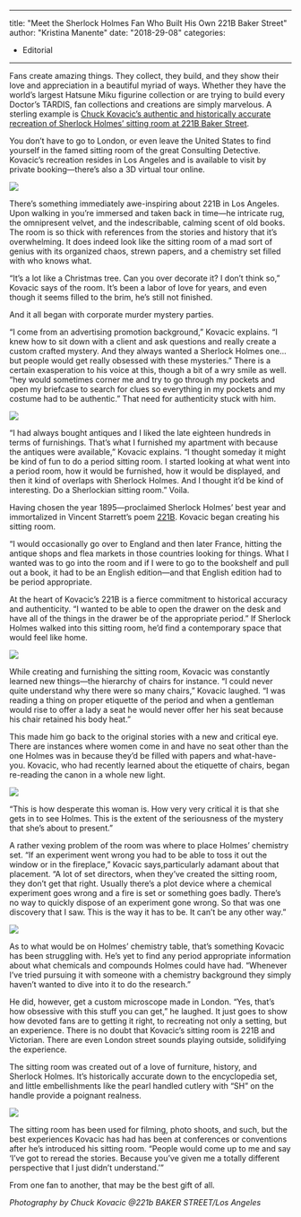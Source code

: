 
---
title: "Meet the Sherlock Holmes Fan Who Built His Own 221B Baker Street"
author: "Kristina Manente"
date: "2018-29-08"
categories:
- Editorial
---

Fans create amazing things. They collect, they build, and they show their love and appreciation in a beautiful myriad of ways. Whether they have the world’s largest Hatsune Miku figurine collection or are trying to build every Doctor’s TARDIS, fan collections and creations are simply marvelous. A sterling example is [Chuck Kovacic’s authentic and historically accurate recreation of Sherlock Holmes’ sitting room at 221B Baker Street](https://cfkovacic.wixsite.com/chuckkovacicarts/baker-st-la).

You don’t have to go to London, or even leave the United States to find yourself in the famed sitting room of the great Consulting Detective. Kovacic’s recreation resides in Los Angeles and is available to visit by private booking—there’s also a 3D virtual tour online.

![](https://i0.wp.com/vrvblog.co/wp-content/uploads/2018/08/BakerStLa1.jpg?resize=1022%2C765&#038;ssl=1)

There’s something immediately awe-inspiring about 221B in Los Angeles. Upon walking in you’re immersed and taken back in time—he intricate rug, the omnipresent velvet, and the indescribable, calming scent of old books. The room is so thick with references from the stories and history that it’s overwhelming. It does indeed look like the sitting room of a mad sort of genius with its organized chaos, strewn papers, and a chemistry set filled with who knows what.

“It&#8217;s a lot like a Christmas tree. Can you over decorate it? I don&#8217;t think so,” Kovacic says of the room. It’s been a labor of love for years, and even though it seems filled to the brim, he’s still not finished.

And it all began with corporate murder mystery parties.

“I come from an advertising promotion background,” Kovacic explains. “I knew how to sit down with a client and ask questions and really create a custom crafted mystery. And they always wanted a Sherlock Holmes one… but people would get really obsessed with these mysteries.” There is a certain exasperation to his voice at this, though a bit of a wry smile as well. “hey would sometimes corner me and try to go through my pockets and open my briefcase to search for clues so everything in my pockets and my costume had to be authentic.” That need for authenticity stuck with him.

![](https://i1.wp.com/vrvblog.co/wp-content/uploads/2018/08/table.jpg?resize=1100%2C720&#038;ssl=1)

“I had always bought antiques and I liked the late eighteen hundreds in terms of furnishings. That&#8217;s what I furnished my apartment with because the antiques were available,” Kovacic explains. “I thought someday it might be kind of fun to do a period sitting room. I started looking at what went into a period room, how it would be furnished, how it would be displayed, and then it kind of overlaps with Sherlock Holmes. And I thought it&#8217;d be kind of interesting. Do a Sherlockian sitting room.” Voila.

Having chosen the year 1895—proclaimed Sherlock Holmes’ best year and immortalized in Vincent Starrett’s poem [221B](http://www.ihearofsherlock.com/2013/10/celebrate-national-poetry-day.html). Kovacic began creating his sitting room.

“I would occasionally go over to England and then later France, hitting the antique shops and flea markets in those countries looking for things. What I wanted was to go into the room and if I were to go to the bookshelf and pull out a book, it had to be an English edition—and that English edition had to be period appropriate.

At the heart of Kovacic’s 221B is a fierce commitment to historical accuracy and authenticity. “I wanted to be able to open the drawer on the desk and have all of the things in the drawer be of the appropriate period.” If Sherlock Holmes walked into this sitting room, he’d find a contemporary space that would feel like home.

![](https://i0.wp.com/vrvblog.co/wp-content/uploads/2018/08/desk.jpg?resize=720%2C1100&#038;ssl=1)

While creating and furnishing the sitting room, Kovacic was constantly learned new things—the hierarchy of chairs for instance. “I could never quite understand why there were so many chairs,” Kovacic laughed. “I was reading a thing on proper etiquette of the period and when a gentleman would rise to offer a lady a seat he would never offer her his seat because his chair retained his body heat.”

This made him go back to the original stories with a new and critical eye. There are instances where women come in and have no seat other than the one Holmes was in because they’d be filled with papers and what-have-you. Kovacic, who had recently learned about the etiquette of chairs, began re-reading the canon in a whole new light.

![](https://i2.wp.com/vrvblog.co/wp-content/uploads/2018/08/settee.jpg?resize=1100%2C720&#038;ssl=1)

“This is how desperate this woman is. How very very critical it is that she gets in to see Holmes. This is the extent of the seriousness of the mystery that she&#8217;s about to present.”

A rather vexing problem of the room was where to place Holmes’ chemistry set. “If an experiment went wrong you had to be able to toss it out the window or in the fireplace,” Kovacic says,particularly adamant about that placement. “A lot of set directors, when they&#8217;ve created the sitting room, they don&#8217;t get that right. Usually there&#8217;s a plot device where a chemical experiment goes wrong and a fire is set or something goes badly. There&#8217;s no way to quickly dispose of an experiment gone wrong. So that was one discovery that I saw. This is the way it has to be. It can&#8217;t be any other way.”

![](https://i2.wp.com/vrvblog.co/wp-content/uploads/2018/08/chemist2.jpg?resize=1170%2C820&#038;ssl=1)

As to what would be on Holmes’ chemistry table, that’s something Kovacic has been struggling with. He’s yet to find any period appropriate information about what chemicals and compounds Holmes could have had. “Whenever I&#8217;ve tried pursuing it with someone with a chemistry background they simply haven&#8217;t wanted to dive into it to do the research.”

He did, however, get a custom microscope made in London. “Yes, that’s how obsessive with this stuff you can get,” he laughed. It just goes to show how devoted fans are to getting it right, to recreating not only a setting, but an experience. There is no doubt that Kovacic’s sitting room is 221B and Victorian. There are even London street sounds playing outside, solidifying the experience.

The sitting room was created out of a love of furniture, history, and Sherlock Holmes. It’s historically accurate down to the encyclopedia set, and little embellishments like the pearl handled cutlery with “SH” on the handle provide a poignant realness.

![](https://i1.wp.com/vrvblog.co/wp-content/uploads/2018/08/table5_FB.jpg?resize=1100%2C720&#038;ssl=1)

The sitting room has been used for filming, photo shoots, and such, but the best experiences Kovacic has had has been at conferences or conventions after he’s introduced his sitting room. “People would come up to me and say ‘I&#8217;ve got to reread the stories. Because you&#8217;ve given me a totally different perspective that I just didn&#8217;t understand.’” 

From one fan to another, that may be the best gift of all.

*Photography by Chuck Kovacic @221b BAKER STREET/Los Angeles*
